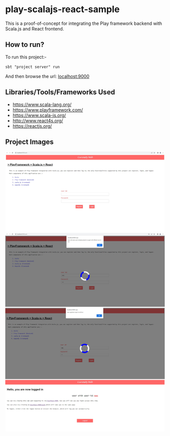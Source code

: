 # play-scalajs-react-sample

This is a proof-of-concept for integrating the Play framework backend with Scala.js and React frontend.

## How to run?

To run this project:-

    sbt "project server" run

And then browse the url: [localhost:9000](http://localhost:9000)

## Libraries/Tools/Frameworks Used

- https://www.scala-lang.org/
- https://www.playframework.com/
- https://www.scala-js.org/
- http://www.react4s.org/
- https://reactjs.org/

## Project Images

![A](project-images/A.jpg)
![B](project-images/B.jpg)
![C](project-images/C.jpg)
![D](project-images/D.jpg)
